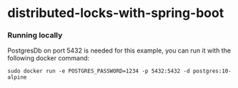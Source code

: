 # distributed-locks-with-spring-boot

### Running locally

PostgresDb on port 5432 is needed for this example, you can run it with the following docker command:
```
sudo docker run -e POSTGRES_PASSWORD=1234 -p 5432:5432 -d postgres:10-alpine
```
